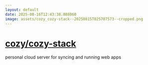 ```yaml
---
layout: default
date: 2025-08-16T12:43:38.888060
image: assets/cozy_cozy-stack--20250815T025707573--cropped.png
---
```


# [cozy/cozy-stack](https://github.com/cozy/cozy-stack)

personal cloud server for syncing and running web apps
